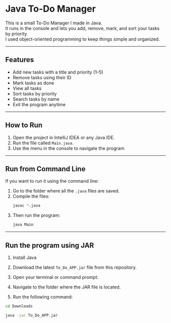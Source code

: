 # Java To-Do Manager

This is a small To-Do Manager I made in Java.  
It runs in the console and lets you add, remove, mark, and sort your tasks by priority.  
I used object-oriented programming to keep things simple and organized.

---

## Features
- Add new tasks with a title and priority (1–5)
- Remove tasks using their ID
- Mark tasks as done
- View all tasks
- Sort tasks by priority
- Search tasks by name
- Exit the program anytime

---

## How to Run
1. Open the project in IntelliJ IDEA or any Java IDE.  
2. Run the file called `Main.java`.  
3. Use the menu in the console to navigate the program

--- 

## Run from Command Line 
If you want to run it using the command line:
1. Go to the folder where all the `.java` files are saved.
2. Compile the files:
   ```bash
   javac *.java
   ```
3. Then run the program:
   ```bash
   java Main
   ```

---

## Run the program using JAR
1. Install Java 

2. Download the latest `To_Do_APP.jar` file from this repository.

3. Open your terminal or command prompt.

4. Navigate to the folder where the JAR file is located.

5. Run the following command:
 ```bash
cd Downloads
 ```

 ```bash
java -jar To_Do_APP.jar
 ```

    




